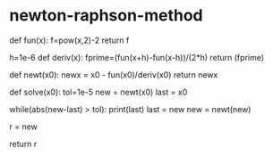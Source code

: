 # newton-raphson-method
def fun(x):
  f=pow(x,2)-2
  return f
  
  h=1e-6
def deriv(x):
  fprime=(fun(x+h)-fun(x-h))/(2*h)
  return (fprime)
  
  def newt(x0):
  newx = x0 - fun(x0)/deriv(x0)
  return newx

def solve(x0):
  tol=1e-5
  new = newt(x0)
  last = x0
  
  while(abs(new-last) > tol):
    print(last)
    last = new
    new = newt(new)
  
  r = new  
    
  return r
